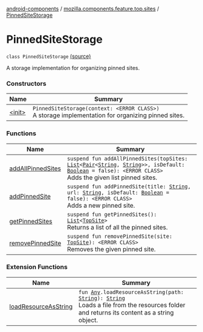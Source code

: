 [android-components](../../index.md) / [mozilla.components.feature.top.sites](../index.md) / [PinnedSiteStorage](./index.md)

# PinnedSiteStorage

`class PinnedSiteStorage` [(source)](https://github.com/mozilla-mobile/android-components/blob/master/components/feature/top-sites/src/main/java/mozilla/components/feature/top/sites/PinnedSiteStorage.kt#L18)

A storage implementation for organizing pinned sites.

### Constructors

| Name | Summary |
|---|---|
| [&lt;init&gt;](-init-.md) | `PinnedSiteStorage(context: <ERROR CLASS>)`<br>A storage implementation for organizing pinned sites. |

### Functions

| Name | Summary |
|---|---|
| [addAllPinnedSites](add-all-pinned-sites.md) | `suspend fun addAllPinnedSites(topSites: `[`List`](https://kotlinlang.org/api/latest/jvm/stdlib/kotlin.collections/-list/index.html)`<`[`Pair`](https://kotlinlang.org/api/latest/jvm/stdlib/kotlin/-pair/index.html)`<`[`String`](https://kotlinlang.org/api/latest/jvm/stdlib/kotlin/-string/index.html)`, `[`String`](https://kotlinlang.org/api/latest/jvm/stdlib/kotlin/-string/index.html)`>>, isDefault: `[`Boolean`](https://kotlinlang.org/api/latest/jvm/stdlib/kotlin/-boolean/index.html)` = false): <ERROR CLASS>`<br>Adds the given list pinned sites. |
| [addPinnedSite](add-pinned-site.md) | `suspend fun addPinnedSite(title: `[`String`](https://kotlinlang.org/api/latest/jvm/stdlib/kotlin/-string/index.html)`, url: `[`String`](https://kotlinlang.org/api/latest/jvm/stdlib/kotlin/-string/index.html)`, isDefault: `[`Boolean`](https://kotlinlang.org/api/latest/jvm/stdlib/kotlin/-boolean/index.html)` = false): <ERROR CLASS>`<br>Adds a new pinned site. |
| [getPinnedSites](get-pinned-sites.md) | `suspend fun getPinnedSites(): `[`List`](https://kotlinlang.org/api/latest/jvm/stdlib/kotlin.collections/-list/index.html)`<`[`TopSite`](../-top-site/index.md)`>`<br>Returns a list of all the pinned sites. |
| [removePinnedSite](remove-pinned-site.md) | `suspend fun removePinnedSite(site: `[`TopSite`](../-top-site/index.md)`): <ERROR CLASS>`<br>Removes the given pinned site. |

### Extension Functions

| Name | Summary |
|---|---|
| [loadResourceAsString](../../mozilla.components.support.test.file/kotlin.-any/load-resource-as-string.md) | `fun `[`Any`](https://kotlinlang.org/api/latest/jvm/stdlib/kotlin/-any/index.html)`.loadResourceAsString(path: `[`String`](https://kotlinlang.org/api/latest/jvm/stdlib/kotlin/-string/index.html)`): `[`String`](https://kotlinlang.org/api/latest/jvm/stdlib/kotlin/-string/index.html)<br>Loads a file from the resources folder and returns its content as a string object. |
